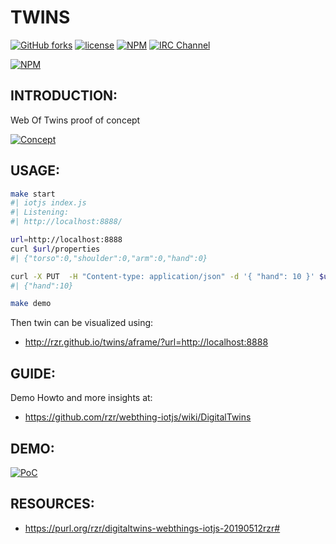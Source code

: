 # TWINS #

[![GitHub forks](https://img.shields.io/github/forks/rzr/twins.svg?style=social&label=Fork&maxAge=2592000)](https://GitHub.com/rzr/twins/network/)
[![license](https://img.shields.io/badge/license-MPL--2.0-blue.svg)](LICENSE)
[![NPM](https://img.shields.io/npm/v/twins.svg)](https://www.npmjs.com/package/twins)
[![IRC Channel](https://img.shields.io/badge/chat-on%20freenode-brightgreen.svg)](https://kiwiirc.com/client/irc.freenode.net/#tizen)

[![NPM](https://nodei.co/npm/twins.png)](https://npmjs.org/package/twins)


## INTRODUCTION: ##

Web Of Twins proof of concept

[![Concept](https://image.slidesharecdn.com/web-of-twins-20190604rzr-190604205255/95/weboftwins20190604rzr-1-638.jpg)](http://www.slideshare.net/slideshow/embed_code/key/16GRRsNuiRCfa6#weboftwins20190604rzr# "weboftwins20190604rzr")


## USAGE: ##


```sh
make start
#| iotjs index.js 
#| Listening:
#| http://localhost:8888/

url=http://localhost:8888
curl $url/properties
#| {"torso":0,"shoulder":0,"arm":0,"hand":0}

curl -X PUT  -H "Content-type: application/json" -d '{ "hand": 10 }' $url/properties/hand
#| {"hand":10}

make demo
```

Then twin can be visualized using:

* <http://rzr.github.io/twins/aframe/?url=http://localhost:8888>


## GUIDE: ##

Demo Howto and more insights at:

* <https://github.com/rzr/webthing-iotjs/wiki/DigitalTwins>


## DEMO: ##

[![PoC](https://i.giphy.com/media/XCsnIn6WlWNOeT2etZ/giphy.gif)](https://purl.org/rzr/digitaltwins-webthings-iotjs-20190512rzr#digitaltwins-webthings-iotjs-20190512rzr# "digitaltwins-webthings-iotjs-20190512rzr")


## RESOURCES: ##

* <https://purl.org/rzr/digitaltwins-webthings-iotjs-20190512rzr#>

